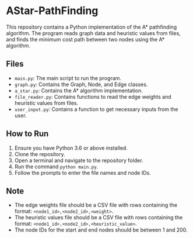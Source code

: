 
# AStar-PathFinding

This repository contains a Python implementation of the A* pathfinding algorithm. The program reads graph data and heuristic values from files, and finds the minimum cost path between two nodes using the A* algorithm.

## Files
- `main.py`: The main script to run the program.
- `graph.py`: Contains the Graph, Node, and Edge classes.
- `a_star.py`: Contains the A* algorithm implementation.
- `file_reader.py`: Contains functions to read the edge weights and heuristic values from files.
- `user_input.py`: Contains a function to get necessary inputs from the user.

## How to Run
1. Ensure you have Python 3.6 or above installed.
2. Clone the repository.
3. Open a terminal and navigate to the repository folder.
4. Run the command `python main.py`.
5. Follow the prompts to enter the file names and node IDs.

## Note
- The edge weights file should be a CSV file with rows containing the format: `<node1_id>,<node2_id>,<weight>`.
- The heuristic values file should be a CSV file with rows containing the format: `<node1_id>,<node2_id>,<heuristic_value>`.
- The node IDs for the start and end nodes should be between 1 and 200.
